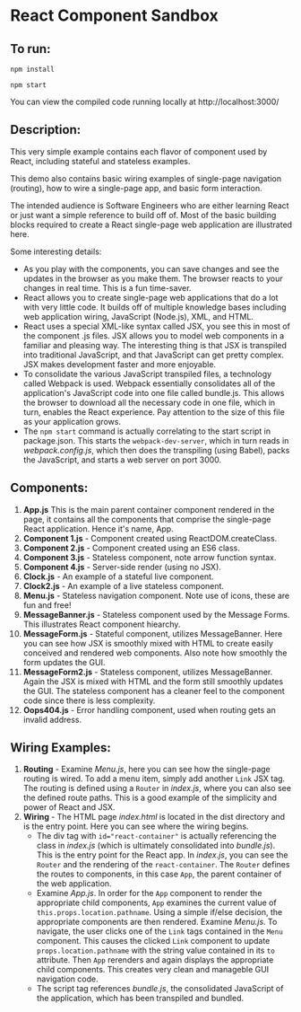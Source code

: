 # React Component Sandbox

## To run:
`npm install`

`npm start`

You can view the compiled code running locally at http://localhost:3000/

## Description:
This very simple example contains each flavor of component used by React, including stateful and stateless examples. 

This demo also contains basic wiring examples of single-page navigation (routing), how to wire a single-page app, and basic form interaction.

The intended audience is Software Engineers who are either learning React or just want a simple reference to build off of. Most of the basic building blocks required to create a React single-page web application are illustrated here.

Some interesting details:
* As you play with the components, you can save changes and see the updates in the browser as you make them. The browser reacts to your changes in real time. This is a fun time-saver.
* React allows you to create single-page web applications that do a lot with very little code. It builds off of multiple knowledge bases including web application wiring, JavaScript (Node.js), XML, and HTML.
* React uses a special XML-like syntax called JSX, you see this in most of the component .js files. JSX allows you to model web components in a familiar and pleasing way. The interesting thing is that JSX is transpiled into traditional JavaScript, and that JavaScript can get pretty complex. JSX makes development faster and more enjoyable.
* To consolidate the various JavaScript transpiled files, a technology called Webpack is used. Webpack essentially consolidates all of the application's JavaScript code into one file called bundle.js. This allows the browser to download all the necessary code in one file, which in turn, enables the React experience. Pay attention to the size of this file as your application grows.
* The `npm start` command is actually correlating to the start script in package.json. This starts the `webpack-dev-server`, which in turn reads in *webpack.config.js*, which then does the transpiling (using Babel), packs the JavaScript, and starts a web server on port 3000. 

## Components:
1. **App.js** This is the main parent container component rendered in the page, it contains all the components that comprise the single-page React application. Hence it's name, App.
2. **Component 1.js** - Component created using ReactDOM.createClass.
3. **Component 2.js** - Component created using an ES6 class.
4. **Component 3.js** - Stateless component, note arrow function syntax.
5. **Component 4.js** - Server-side render (using no JSX).
6. **Clock.js** - An example of a stateful live component.
7. **Clock2.js** - An example of a live stateless component.
8. **Menu.js** - Stateless navigation component. Note use of icons, these are fun and free!
9. **MessageBanner.js** - Stateless component used by the Message Forms. This illustrates React component hiearchy.
10. **MessageForm.js** - Stateful component, utilizes MessageBanner. Here you can see how JSX is smoothly mixed with HTML to create easily conceived and rendered web components. Also note how smoothly the form updates the GUI.
11. **MessageForm2.js** - Stateless component, utilizes MessageBanner. Again the JSX is mixed with HTML and the form still smoothly updates the GUI. The stateless component has a cleaner feel to the component code since there is less complexity.
12. **Oops404.js** - Error handling component, used when routing gets an invalid address.
## Wiring Examples:
1. **Routing** - Examine *Menu.js*, here you can see how the single-page routing is wired. To add a menu item, simply add another `Link` JSX tag. The routing is defined using a `Router` in *index.js*, where you can also see the defined route paths. This is a good example of the simplicity and power of React and JSX.
2. **Wiring** - The HTML page *index.html* is located in the dist directory and is the entry point. Here you can see where the wiring begins. 
	* The div tag with `id="react-container"` is actually referencing the class in *index.js* (which is ultimately consolidated into *bundle.js*). This is the entry point for the React app. In *index.js*, you can see the `Router` and the rendering of the `react-container`. The `Router` defines the routes to components, in this case `App`, the parent container of the web application. 
	* Examine *App.js*. In order for the `App` component to render the appropriate child components, `App` examines the current value of `this.props.location.pathname`. Using a simple if/else decision, the appropriate components are then rendered. Examine *Menu.js*. To navigate, the user clicks one of the `Link` tags contained in the `Menu` component. This causes the clicked `Link` component to update `props.location.pathname` with the string value contained in its `to` attribute. Then `App` rerenders and again displays the appropriate child components. This creates very clean and manageble GUI navigation code.
	* The script tag references *bundle.js*, the consolidated JavaScript of the application, which has been transpiled and bundled.